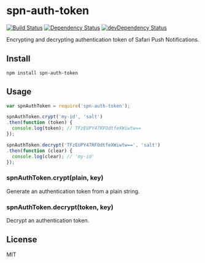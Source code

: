 # spn-auth-token
[![Build Status](https://travis-ci.org/hipush/spn-auth-token.svg?branch=master)](https://travis-ci.org/hipush/spn-auth-token)
[![Dependency Status](https://david-dm.org/hipush/spn-auth-token.svg?theme=shields.io)](https://david-dm.org/hipush/spn-auth-token)
[![devDependency Status](https://david-dm.org/hipush/spn-auth-token/dev-status.svg?theme=shields.io)](https://david-dm.org/hipush/spn-auth-token#info=devDependencies)

Encrypting and decrypting authentication token of Safari Push Notifications.

## Install

```
npm install spn-auth-token
```

## Usage

```js
var spnAuthToken = require('spn-auth-token');

spnAuthToken.crypt('my-id', 'salt')
.then(function (token) {
  console.log(token); // TFzEUPY47RFOdtfeXWiwtw==
});

spnAuthToken.decrypt('TFzEUPY47RFOdtfeXWiwtw==', 'salt')
.then(function (clear) {
  console.log(clear); // 'my-id'
});
```

### spnAuthToken.crypt(plain, key)

Generate an authentication token from a plain string.

### spnAuthToken.decrypt(token, key)

Decrypt an authentication token.


## License

MIT
